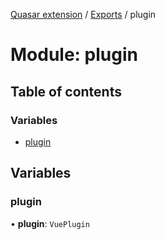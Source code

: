 [Quasar extension](../index.md) / [Exports](../modules.md) / plugin

# Module: plugin

## Table of contents

### Variables

- [plugin](plugin.md#plugin)

## Variables

### plugin

• **plugin**: `VuePlugin`
